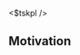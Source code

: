 <!-- plugin template readme -->

<$tskpl />

## Motivation

<!-- your plugin motivation, or why you write this plugin -->
